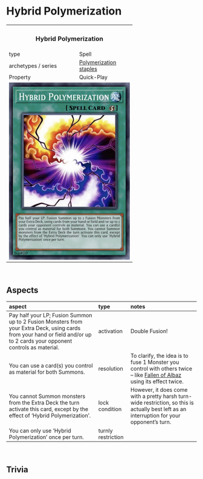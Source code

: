 # Hybrid Polymerization

<table>
  <tr>
    <th colspan="2"> <h3> Hybrid Polymerization </h3> </th>
  </tr>
  <tr>
    <td> type </td>
    <td> Spell </td>
  </tr>
  <tr>
    <td> archetypes / series </td>
    <td> <a href="https://yugipedia.com/wiki/Polymerization_(archetype)">Polymerization</a> <br> <a href="../../../archetypes/staples.md">staples</a> </td>
  </tr>
  <tr>
    <td> Property </td>
    <td> Quick-Play </td>
  </tr>
  <tr>
    <td colspan="2"> <img src="../../../.assets/cards/spells/Hybrid Polymerization.png" width="320px"> </td>
  </tr>
</table>


<br>


## Aspects

| aspect | type | notes |
| :----- | :--- | :---- |
| Pay half your LP; Fusion Summon up to 2 Fusion Monsters from your Extra Deck, using cards from your hand or field and/or up to 2 cards your opponent controls as material. | activation | Double Fusion! |
| You can use a card(s) you control as material for both Summons. | resolution | To clarify, the idea is to fuse 1 Monster you control with others twice – like [Fallen of Albaz](https://yugipedia.com/wiki/Fallen_of_Albaz) using its effect twice. |
| You cannot Summon monsters from the Extra Deck the turn activate this card, except by the effect of ‘Hybrid Polymerization’. | lock condition | However, it does come with a pretty harsh turn-wide restriction, so this is actually best left as an interruption for your opponent’s turn. |
| You can only use ‘Hybrid Polymerization’ once per turn. | turnly restriction | 


<br>


## Trivia
